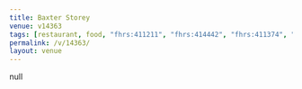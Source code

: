 ```yaml
---
title: Baxter Storey
venue: v14363
tags: [restaurant, food, "fhrs:411211", "fhrs:414442", "fhrs:411374", "fhrs:412707", "fhrs:412893", "fhrs:414724", "fhrs:444727"]
permalink: /v/14363/
layout: venue
---
```

null